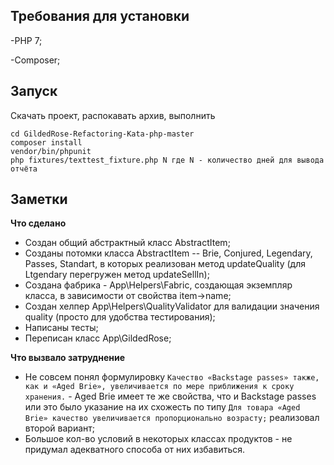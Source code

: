 Требования для установки
------------

  -PHP 7;
  
  -Composer;

Запуск
---------------
Скачать проект, распокавать архив, выполнить 

```
cd GildedRose-Refactoring-Kata-php-master
composer install
vendor/bin/phpunit
php fixtures/texttest_fixture.php N где N - количество дней для вывода отчёта
```

Заметки
----
**Что сделано**
  - Создан общий абстрактный класс AbstractItem;
  - Созданы потомки класса AbstractItem -- Brie, Conjured, Legendary, Passes, Standart, в которых реализован метод updateQuality (для Ltgendary перегружен метод updateSellIn);
  - Создана фабрика - App\Helpers\Fabric, создающая экземпляр класса, в зависимости от свойства item->name;
  - Создан хелпер App\Helpers\QualityValidator для валидации значения quality (просто для удобства тестирования);
  - Написаны тесты;
  - Переписан класс App\GildedRose;
  
**Что вызвало затруднение**
  - Не совсем понял формулировку `Качество «Backstage passes» также, как и «Aged Brie», увеличивается по мере приближения к сроку хранения.` - Aged Brie имеет те же свойства, что и Backstage passes или это было указание на их схожесть по типу `Для товара «Aged Brie» качество увеличивается пропорционально возрасту;` реализовал второй вариант; 
  - Большое кол-во условий в некоторых классах продуктов - не придумал адекватного способа от них избавиться.
  
